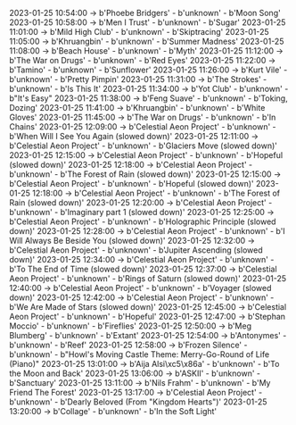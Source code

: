 2023-01-25 10:54:00 -> b'Phoebe Bridgers' - b'unknown' - b'Moon Song'
2023-01-25 10:58:00 -> b'Men I Trust' - b'unknown' - b'Sugar'
2023-01-25 11:01:00 -> b'Mild High Club' - b'unknown' - b'Skiptracing'
2023-01-25 11:05:00 -> b'Khruangbin' - b'unknown' - b'Summer Madness'
2023-01-25 11:08:00 -> b'Beach House' - b'unknown' - b'Myth'
2023-01-25 11:12:00 -> b'The War on Drugs' - b'unknown' - b'Red Eyes'
2023-01-25 11:22:00 -> b'Tamino' - b'unknown' - b'Sunflower'
2023-01-25 11:26:00 -> b'Kurt Vile' - b'unknown' - b'Pretty Pimpin'
2023-01-25 11:31:00 -> b'The Strokes' - b'unknown' - b'Is This It'
2023-01-25 11:34:00 -> b'Yot Club' - b'unknown' - b"It's Easy"
2023-01-25 11:38:00 -> b'Feng Suave' - b'unknown' - b'Toking, Dozing'
2023-01-25 11:41:00 -> b'Khruangbin' - b'unknown' - b'White Gloves'
2023-01-25 11:45:00 -> b'The War on Drugs' - b'unknown' - b'In Chains'
2023-01-25 12:09:00 -> b'Celestial Aeon Project' - b'unknown' - b'When Will I See You Again (slowed down)'
2023-01-25 12:11:00 -> b'Celestial Aeon Project' - b'unknown' - b'Glaciers Move (slowed down)'
2023-01-25 12:15:00 -> b'Celestial Aeon Project' - b'unknown' - b'Hopeful (slowed down)'
2023-01-25 12:18:00 -> b'Celestial Aeon Project' - b'unknown' - b'The Forest of Rain (slowed down)'
2023-01-25 12:15:00 -> b'Celestial Aeon Project' - b'unknown' - b'Hopeful (slowed down)'
2023-01-25 12:18:00 -> b'Celestial Aeon Project' - b'unknown' - b'The Forest of Rain (slowed down)'
2023-01-25 12:20:00 -> b'Celestial Aeon Project' - b'unknown' - b'Imaginary part 1 (slowed down)'
2023-01-25 12:25:00 -> b'Celestial Aeon Project' - b'unknown' - b'Holographic Principle (slowed down)'
2023-01-25 12:28:00 -> b'Celestial Aeon Project' - b'unknown' - b'I Will Always Be Beside You (slowed down)'
2023-01-25 12:32:00 -> b'Celestial Aeon Project' - b'unknown' - b'Jupiter Ascending (slowed down)'
2023-01-25 12:34:00 -> b'Celestial Aeon Project' - b'unknown' - b'To The End of Time (slowed down)'
2023-01-25 12:37:00 -> b'Celestial Aeon Project' - b'unknown' - b'Rings of Saturn (slowed down)'
2023-01-25 12:40:00 -> b'Celestial Aeon Project' - b'unknown' - b'Voyager (slowed down)'
2023-01-25 12:42:00 -> b'Celestial Aeon Project' - b'unknown' - b'We Are Made of Stars (slowed down)'
2023-01-25 12:45:00 -> b'Celestial Aeon Project' - b'unknown' - b'Hopeful'
2023-01-25 12:47:00 -> b'Stephan Moccio' - b'unknown' - b'Fireflies'
2023-01-25 12:50:00 -> b'Meg Blumberg' - b'unknown' - b'Extant'
2023-01-25 12:54:00 -> b'Antonymes' - b'unknown' - b'Reef'
2023-01-25 12:58:00 -> b'Frozen Silence' - b'unknown' - b"Howl's Moving Castle Theme: Merry-Go-Round of Life (Piano)"
2023-01-25 13:01:00 -> b'Aija Alsi\xc5\x86a' - b'unknown' - b'To the Moon and Back'
2023-01-25 13:06:00 -> b'ASKII' - b'unknown' - b'Sanctuary'
2023-01-25 13:11:00 -> b'Nils Frahm' - b'unknown' - b'My Friend The Forest'
2023-01-25 13:17:00 -> b'Celestial Aeon Project' - b'unknown' - b'Dearly Beloved (From "Kingdom Hearts")'
2023-01-25 13:20:00 -> b'Collage' - b'unknown' - b'In the Soft Light'
